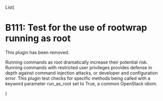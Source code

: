 List(

<div id="b111-test-for-the-use-of-rootwrap-running-as-root"
class="section" markdown="1">

B111: Test for the use of rootwrap running as root
==================================================

This plugin has been removed.

Running commands as root dramatically increase their potential risk.
Running commands with restricted user privileges provides defense in
depth against command injection attacks, or developer and configuration
error. This plugin test checks for specific methods being called with a
keyword parameter run\_as\_root set to True, a common OpenStack idiom.

</div>

)
